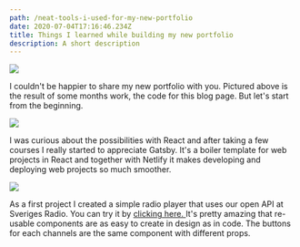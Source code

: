 ```yaml
---
path: /neat-tools-i-used-for-my-new-portfolio
date: 2020-07-04T17:16:46.234Z
title: Things I learned while building my new portfolio
description: A short description
---
```

![](https://portfolio-with-cms.netlify.app/assets/vsc.png)

I couldn't be happier to share my new portfolio with you. Pictured above is the result of some months work, the code for this blog page. But let's start from the beginning.

![](https://portfolio-with-cms.netlify.app/assets/gatsby.png)

I was curious about the possibilities with React and after taking a few courses I really started to appreciate Gatsby. It's a boiler template for web projects in React and together with Netlify it makes developing and deploying web projects so much smoother.

![](https://portfolio-with-cms.netlify.app/assets/enkelradio.png)

As a first project I created a simple radio player that uses our open API at Sveriges Radio. You can try it by [clicking here. ](https://enkelradio.com/) It's pretty amazing that re-usable components are as easy to create in design as in code. The buttons for each channels are the same component with different props.